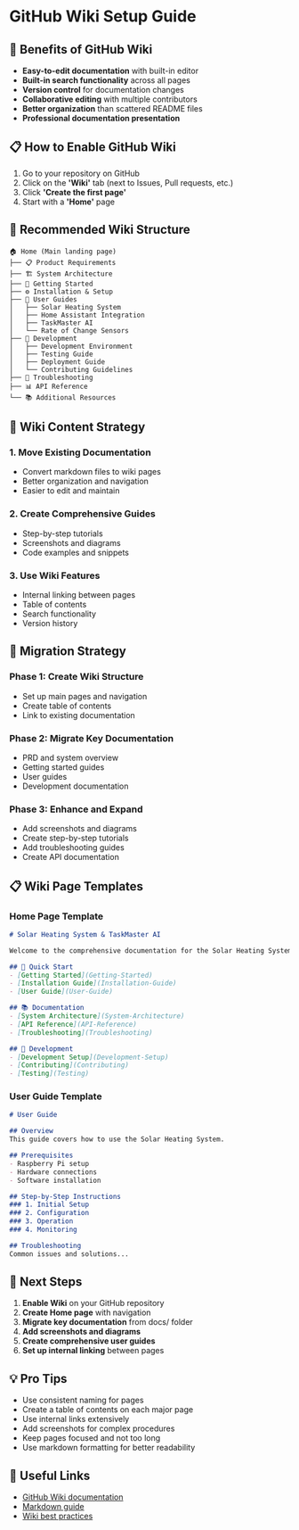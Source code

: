 # GitHub Wiki Setup Guide

## 🎯 Benefits of GitHub Wiki

- **Easy-to-edit documentation** with built-in editor
- **Built-in search functionality** across all pages
- **Version control** for documentation changes
- **Collaborative editing** with multiple contributors
- **Better organization** than scattered README files
- **Professional documentation presentation**

## 📋 How to Enable GitHub Wiki

1. Go to your repository on GitHub
2. Click on the **'Wiki'** tab (next to Issues, Pull requests, etc.)
3. Click **'Create the first page'**
4. Start with a **'Home'** page

## 📖 Recommended Wiki Structure

```
🏠 Home (Main landing page)
├── 📋 Product Requirements
├── 🏗️ System Architecture  
├── 🚀 Getting Started
├── ⚙️ Installation & Setup
├── 📖 User Guides
│   ├── Solar Heating System
│   ├── Home Assistant Integration
│   ├── TaskMaster AI
│   └── Rate of Change Sensors
├── 🔧 Development
│   ├── Development Environment
│   ├── Testing Guide
│   ├── Deployment Guide
│   └── Contributing Guidelines
├── 🐛 Troubleshooting
├── 📊 API Reference
└── 📚 Additional Resources
```

## 📝 Wiki Content Strategy

### 1. Move Existing Documentation
- Convert markdown files to wiki pages
- Better organization and navigation
- Easier to edit and maintain

### 2. Create Comprehensive Guides
- Step-by-step tutorials
- Screenshots and diagrams
- Code examples and snippets

### 3. Use Wiki Features
- Internal linking between pages
- Table of contents
- Search functionality
- Version history

## 🔄 Migration Strategy

### Phase 1: Create Wiki Structure
- Set up main pages and navigation
- Create table of contents
- Link to existing documentation

### Phase 2: Migrate Key Documentation
- PRD and system overview
- Getting started guides
- User guides
- Development documentation

### Phase 3: Enhance and Expand
- Add screenshots and diagrams
- Create step-by-step tutorials
- Add troubleshooting guides
- Create API documentation

## 📋 Wiki Page Templates

### Home Page Template
```markdown
# Solar Heating System & TaskMaster AI

Welcome to the comprehensive documentation for the Solar Heating System with TaskMaster AI integration.

## 🚀 Quick Start
- [Getting Started](Getting-Started)
- [Installation Guide](Installation-Guide)
- [User Guide](User-Guide)

## 📚 Documentation
- [System Architecture](System-Architecture)
- [API Reference](API-Reference)
- [Troubleshooting](Troubleshooting)

## 🔧 Development
- [Development Setup](Development-Setup)
- [Contributing](Contributing)
- [Testing](Testing)
```

### User Guide Template
```markdown
# User Guide

## Overview
This guide covers how to use the Solar Heating System.

## Prerequisites
- Raspberry Pi setup
- Hardware connections
- Software installation

## Step-by-Step Instructions
### 1. Initial Setup
### 2. Configuration
### 3. Operation
### 4. Monitoring

## Troubleshooting
Common issues and solutions...
```

## 🎯 Next Steps

1. **Enable Wiki** on your GitHub repository
2. **Create Home page** with navigation
3. **Migrate key documentation** from docs/ folder
4. **Add screenshots and diagrams**
5. **Create comprehensive user guides**
6. **Set up internal linking** between pages

## 💡 Pro Tips

- Use consistent naming for pages
- Create a table of contents on each major page
- Use internal links extensively
- Add screenshots for complex procedures
- Keep pages focused and not too long
- Use markdown formatting for better readability

## 🔗 Useful Links

- [GitHub Wiki documentation](https://docs.github.com/en/communities/documenting-your-project-with-wikis)
- [Markdown guide](https://guides.github.com/features/mastering-markdown/)
- [Wiki best practices](https://github.com/github/help-docs/wiki)
